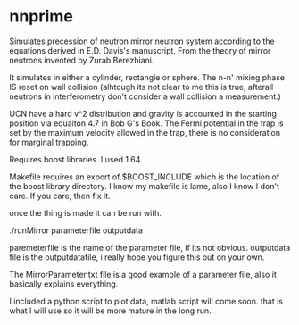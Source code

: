 # nnprime
Simulates precession of neutron mirror neutron system according to the equations derived in E.D. Davis's manuscript. From the theory of mirror neutrons invented by Zurab Berezhiani.

It simulates in either a cylinder, rectangle or sphere. The n-n' mixing phase IS reset on wall collision (alhtough its not clear to me this is true, afterall neutrons in interferometry don't consider a wall collision a measurement.)

UCN have a hard v^2 distribution and gravity is accounted in the starting position via equaiton 4.7 in Bob G's Book. The Fermi potential in the trap is set by the maximum velocity allowed in the trap, there is no consideration for marginal trapping.  

Requires boost libraries. I used 1.64

Makefile requires an export of $BOOST_INCLUDE which is the location of the boost library directory.
I know my makefile is lame, also I know I don't care. If you care, then fix it.

once the thing is made it can be run with. 

./runMirror parameterfile outputdata

paremeterfile is the name of the parameter file, if its not obvious. 
outputdata file is the outputdatafile, i really hope you figure this out on your own. 

The MirrorParameter.txt file is a good example of a parameter file, also it basically explains everything.

I included a python script to plot data, matlab script will come soon. that is what I will use so it will be more mature in the long run. 

